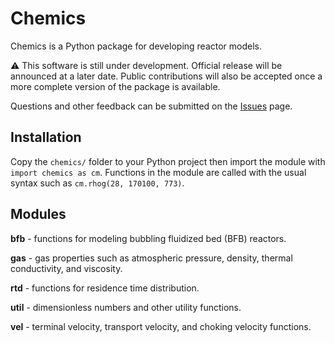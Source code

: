 # Chemics

Chemics is a Python package for developing reactor models.

:warning: This software is still under development. Official release will be announced at a later date. Public contributions will also be accepted once a more complete version of the package is available.

Questions and other feedback can be submitted on the [Issues](https://github.com/ccpcode/chemics/issues) page.

## Installation

Copy the `chemics/` folder to your Python project then import the module with `import chemics as cm`. Functions in the module are called with the usual syntax such as `cm.rhog(28, 170100, 773)`.

## Modules

**bfb** - functions for modeling bubbling fluidized bed (BFB) reactors.

**gas** - gas properties such as atmospheric pressure, density, thermal
conductivity, and viscosity.

**rtd** - functions for residence time distribution.

**util** - dimensionless numbers and other utility functions.

**vel** - terminal velocity, transport velocity, and choking velocity functions.
